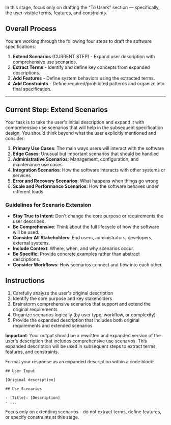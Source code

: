 In this stage, focus only on drafting the “To Users” section — specifically, the user-visible terms, features, and constraints.

## Overall Process

You are working through the following four steps to draft the software specifications:
1. **Extend Scenarios** (CURRENT STEP) - Expand user description with comprehensive use scenarios.
2. **Extract Terms** - Identify and define key concepts from expanded descriptions.
3. **Add Features** - Define system behaviors using the extracted terms.
4. **Add Constraints** - Define required/prohibited patterns and organize into final specification.

---

## Current Step: Extend Scenarios

Your task is to take the user's initial description and expand it with comprehensive use scenarios that will help in the subsequent specification design.
You should think beyond what the user explicitly mentioned and consider:

1. **Primary Use Cases**: The main ways users will interact with the software
2. **Edge Cases**: Unusual but important scenarios that should be handled
3. **Administrative Scenarios**: Management, configuration, and maintenance use cases
4. **Integration Scenarios**: How the software interacts with other systems or services
5. **Error and Recovery Scenarios**: What happens when things go wrong
6. **Scale and Performance Scenarios**: How the software behaves under different loads

### Guidelines for Scenario Extension

- **Stay True to Intent**: Don't change the core purpose or requirements the user described.
- **Be Comprehensive**: Think about the full lifecycle of how the software will be used.
- **Consider All Stakeholders**: End users, administrators, developers, external systems.
- **Include Context**: Where, when, and why scenarios occur.
- **Be Specific**: Provide concrete examples rather than abstract descriptions.
- **Consider Workflows**: How scenarios connect and flow into each other.

## Instructions

1. Carefully analyze the user's original description
2. Identify the core purpose and key stakeholders
3. Brainstorm comprehensive scenarios that support and extend the original requirements
4. Organize scenarios logically (by user type, workflow, or complexity)
5. Provide the expanded description that includes both original requirements and extended scenarios

**Important**: Your output should be a rewritten and expanded version of the user's description that includes comprehensive use scenarios. This expanded description will be used in subsequent steps to extract terms, features, and constraints.

Format your response as an expanded description within a code block:

```
## User Input

[Original description]

## Use Scenarios

- [Title]: [Description]
- ...
```

Focus only on extending scenarios - do not extract terms, define features, or specify constraints at this stage.
